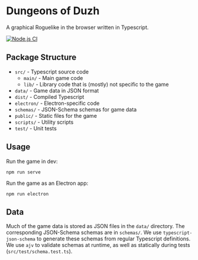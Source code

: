 # Dungeons of Duzh

A graphical Roguelike in the browser written in Typescript.

[![Node.js CI](https://github.com/jwbutler/roguelike-js/actions/workflows/node.js.yml/badge.svg)](https://github.com/jwbutler/roguelike-js/actions/workflows/node.js.yml)

## Package Structure

- `src/` - Typescript source code
  - `main/` - Main game code
  - `lib/` - Library code that is (mostly) not specific to the game
- `data/` - Game data in JSON format
- `dist/` - Compiled Typescript
- `electron/` - Electron-specific code
- `schemas/` - JSON-Schema schemas for game data
- `public/` - Static files for the game
- `scripts/` - Utility scripts
- `test/` - Unit tests

## Usage
Run the game in dev:
```
npm run serve
```

Run the game as an Electron app:
```
npm run electron
```

## Data
Much of the game data is stored as JSON files in the `data/` directory.
The corresponding JSON-Schema schemas are in `schemas/`.
We use `typescript-json-schema` to generate these schemas from regular Typescript definitions.
We use `ajv` to validate schemas at runtime, as well as statically during tests (`src/test/schema.test.ts`).
